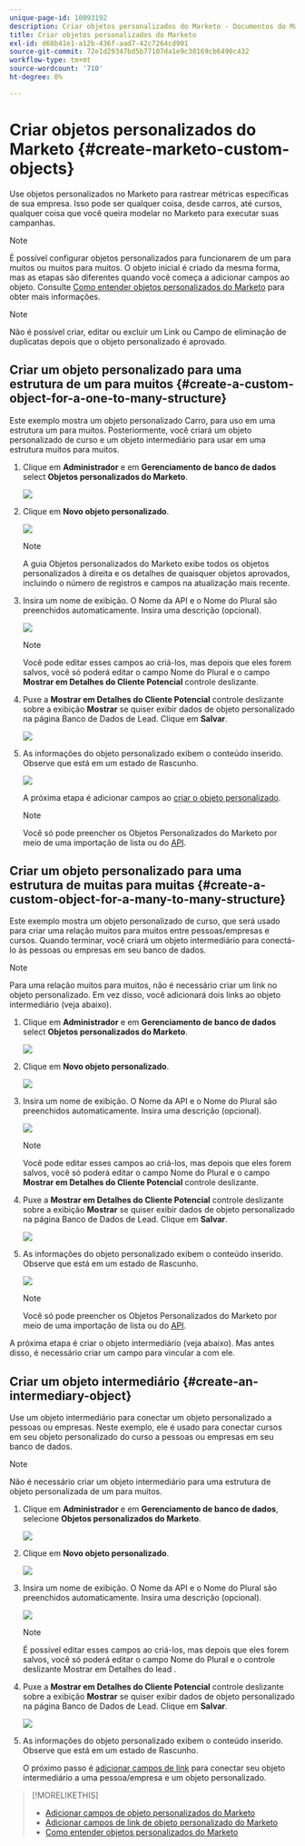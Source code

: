 ```yaml
---
unique-page-id: 10093192
description: Criar objetos personalizados do Marketo - Documentos do Marketo - Documentação do produto
title: Criar objetos personalizados do Marketo
exl-id: d68b41e1-a12b-436f-aad7-42c7264cd901
source-git-commit: 72e1d29347bd5b77107da1e9c30169cb6490c432
workflow-type: tm+mt
source-wordcount: '710'
ht-degree: 0%

---
```


# Criar objetos personalizados do Marketo {#create-marketo-custom-objects}

Use objetos personalizados no Marketo para rastrear métricas específicas de sua empresa. Isso pode ser qualquer coisa, desde carros, até cursos, qualquer coisa que você queira modelar no Marketo para executar suas campanhas.

>[!NOTE]
>
>É possível configurar objetos personalizados para funcionarem de um para muitos ou muitos para muitos. O objeto inicial é criado da mesma forma, mas as etapas são diferentes quando você começa a adicionar campos ao objeto. Consulte  [Como entender objetos personalizados do Marketo](/help/marketo/product-docs/administration/marketo-custom-objects/understanding-marketo-custom-objects.md) para obter mais informações.

>[!NOTE]
>
>Não é possível criar, editar ou excluir um Link ou Campo de eliminação de duplicatas depois que o objeto personalizado é aprovado.

## Criar um objeto personalizado para uma estrutura de um para muitos {#create-a-custom-object-for-a-one-to-many-structure}

Este exemplo mostra um objeto personalizado Carro, para uso em uma estrutura um para muitos. Posteriormente, você criará um objeto personalizado de curso e um objeto intermediário para usar em uma estrutura muitos para muitos.

1. Clique em **Administrador** e em **Gerenciamento de banco de dados** select **Objetos personalizados do Marketo**.

   ![](assets/image2016-1-18-13-3a12-3a19.png)

1. Clique em **Novo objeto personalizado**.

   ![](assets/image2016-5-18-16-3a28-3a4.png)

   >[!NOTE]
   >
   >A guia Objetos personalizados do Marketo exibe todos os objetos personalizados à direita e os detalhes de quaisquer objetos aprovados, incluindo o número de registros e campos na atualização mais recente.

1. Insira um nome de exibição. O Nome da API e o Nome do Plural são preenchidos automaticamente. Insira uma descrição (opcional).

   ![](assets/image2015-9-15-16-3a29-3a17.png)

   >[!NOTE]
   >
   >Você pode editar esses campos ao criá-los, mas depois que eles forem salvos, você só poderá editar o campo Nome do Plural e o campo **Mostrar em Detalhes do Cliente Potencial** controle deslizante.

1. Puxe a **Mostrar em Detalhes do Cliente Potencial** controle deslizante sobre a exibição **Mostrar** se quiser exibir dados de objeto personalizado na página Banco de Dados de Lead. Clique em **Salvar**.

   ![](assets/image2015-9-15-16-3a32-3a2.png)

1. As informações do objeto personalizado exibem o conteúdo inserido. Observe que está em um estado de Rascunho.

   ![](assets/image2015-9-15-16-3a38-3a22.png)

   A próxima etapa é adicionar campos ao [criar o objeto personalizado](/help/marketo/product-docs/administration/marketo-custom-objects/add-marketo-custom-object-fields.md).

   >[!NOTE]
   >
   >Você só pode preencher os Objetos Personalizados do Marketo por meio de uma importação de lista ou do [API](https://developers.marketo.com/documentation/rest/).

## Criar um objeto personalizado para uma estrutura de muitas para muitas {#create-a-custom-object-for-a-many-to-many-structure}

Este exemplo mostra um objeto personalizado de curso, que será usado para criar uma relação muitos para muitos entre pessoas/empresas e cursos. Quando terminar, você criará um objeto intermediário para conectá-lo às pessoas ou empresas em seu banco de dados.

>[!NOTE]
>
>Para uma relação muitos para muitos, não é necessário criar um link no objeto personalizado. Em vez disso, você adicionará dois links ao objeto intermediário (veja abaixo).

1. Clique em **Administrador** e em **Gerenciamento de banco de dados** select **Objetos personalizados do Marketo**.

   ![](assets/image2016-1-18-13-3a16-3a25.png)

1. Clique em **Novo objeto personalizado**.

   ![](assets/image2016-5-18-16-3a32-3a42.png)

1. Insira um nome de exibição. O Nome da API e o Nome do Plural são preenchidos automaticamente. Insira uma descrição (opcional).

   ![](assets/image2016-1-14-13-3a38-3a46.png)

   >[!NOTE]
   >
   >Você pode editar esses campos ao criá-los, mas depois que eles forem salvos, você só poderá editar o campo Nome do Plural e o campo **Mostrar em Detalhes do Cliente Potencial** controle deslizante.

1. Puxe a **Mostrar em Detalhes do Cliente Potencial** controle deslizante sobre a exibição **Mostrar** se quiser exibir dados de objeto personalizado na página Banco de Dados de Lead. Clique em **Salvar**.

   ![](assets/image2016-1-14-13-3a42-3a56.png)

1. As informações do objeto personalizado exibem o conteúdo inserido. Observe que está em um estado de Rascunho.

   ![](assets/image2016-1-18-8-3a38-3a58.png)

   >[!NOTE]
   >
   >Você só pode preencher os Objetos Personalizados do Marketo por meio de uma importação de lista ou do [API](https://developers.marketo.com/documentation/rest/).

A próxima etapa é criar o objeto intermediário (veja abaixo). Mas antes disso, é necessário criar um campo para vincular a com ele.

## Criar um objeto intermediário {#create-an-intermediary-object}

Use um objeto intermediário para conectar um objeto personalizado a pessoas ou empresas. Neste exemplo, ele é usado para conectar cursos em seu objeto personalizado do curso a pessoas ou empresas em seu banco de dados.

>[!NOTE]
>
>Não é necessário criar um objeto intermediário para uma estrutura de objeto personalizada de um para muitos.

1. Clique em **Administrador** e em **Gerenciamento de banco de dados**, selecione **Objetos personalizados do Marketo**.

   ![](assets/image2016-1-18-13-3a17-3a40.png)

1. Clique em **Novo objeto personalizado**.

   ![](assets/image2016-5-18-16-3a33-3a16.png)

1. Insira um nome de exibição. O Nome da API e o Nome do Plural são preenchidos automaticamente. Insira uma descrição (opcional).

   ![](assets/image2016-1-14-14-3a10-3a44.png)

   >[!NOTE]
   >
   >É possível editar esses campos ao criá-los, mas depois que eles forem salvos, você só poderá editar o campo Nome do Plural e o controle deslizante Mostrar em Detalhes do lead .

1. Puxe a **Mostrar em Detalhes do Cliente Potencial** controle deslizante sobre a exibição **Mostrar** se quiser exibir dados de objeto personalizado na página Banco de Dados de Lead. Clique em **Salvar**.

   ![](assets/image2016-1-14-14-3a12-3a49.png)

1. As informações do objeto personalizado exibem o conteúdo inserido. Observe que está em um estado de Rascunho.

   O próximo passo é [adicionar campos de link](/help/marketo/product-docs/administration/marketo-custom-objects/add-marketo-custom-object-link-fields.md) para conectar seu objeto intermediário a uma pessoa/empresa e um objeto personalizado.

>[!MORELIKETHIS]
>
>* [Adicionar campos de objeto personalizados do Marketo](/help/marketo/product-docs/administration/marketo-custom-objects/add-marketo-custom-object-fields.md)
>* [Adicionar campos de link de objeto personalizado do Marketo](/help/marketo/product-docs/administration/marketo-custom-objects/add-marketo-custom-object-link-fields.md)
>* [Como entender objetos personalizados do Marketo](/help/marketo/product-docs/administration/marketo-custom-objects/understanding-marketo-custom-objects.md)

